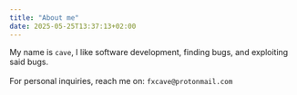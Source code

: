 ```yaml
---
title: "About me"
date: 2025-05-25T13:37:13+02:00
---
```


My name is `cave`, I like software development, finding bugs, and exploiting said bugs. \
\
For personal inquiries, reach me on: `fxcave@protonmail.com`
